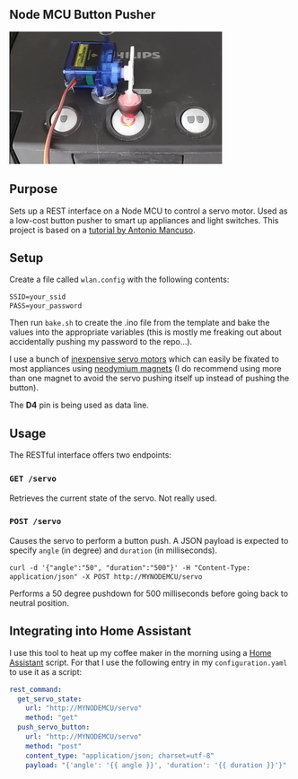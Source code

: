 ## Node MCU Button Pusher

![](demo.gif)


## Purpose
Sets up a REST interface on a Node MCU to control a servo motor. Used as a low-cost button pusher to smart up appliances and light switches.
This project is based on a [tutorial by  Antonio Mancuso](https://mancusoa74.blogspot.com/2018/02/simple-http-rest-server-on-esp8266.html).

## Setup
Create a file called `wlan.config` with the following contents:

```
SSID=your_ssid
PASS=your_password
```

Then run `bake.sh` to create the .ino file from the template and bake the values into the appropriate variables (this is mostly me freaking out about accidentally pushing my password to the repo...).

I use a bunch of [inexpensive servo motors](https://www.amazon.de/gp/product/B07DNVGVLC/) which can easily be fixated to most appliances using [neodymium magnets](https://www.amazon.de/Neodym-Magnete-St%C3%BCck-Extrem-Haftst%C3%A4rke/dp/B06X977K8L) (I do recommend using more than one magnet to avoid the servo pushing itself up instead of pushing the button).

The **D4** pin is being used as data line.

## Usage
The RESTful interface offers two endpoints:

### `GET /servo`

Retrieves the current state of the servo. Not really used.

### `POST /servo`

Causes the servo to perform a button push. A JSON payload is expected to specify `angle` (in degree) and `duration` (in milliseconds).

```
curl -d '{"angle":"50", "duration":"500"}' -H "Content-Type: application/json" -X POST http://MYNODEMCU/servo
```

Performs a 50 degree pushdown for 500 milliseconds before going back to neutral position.

## Integrating into Home Assistant

I use this tool to heat up my coffee maker in the morning using a [Home Assistant](https://www.home-assistant.io/) script. For that I use the following entry in my `configuration.yaml` to use it as a script:

```yaml
rest_command:
  get_servo_state:
    url: "http://MYNODEMCU/servo"
    method: "get"
  push_servo_button:
    url: "http://MYNODEMCU/servo"
    method: "post"
    content_type: "application/json; charset=utf-8"
    payload: "{'angle': '{{ angle }}', 'duration': '{{ duration }}'}"

```

